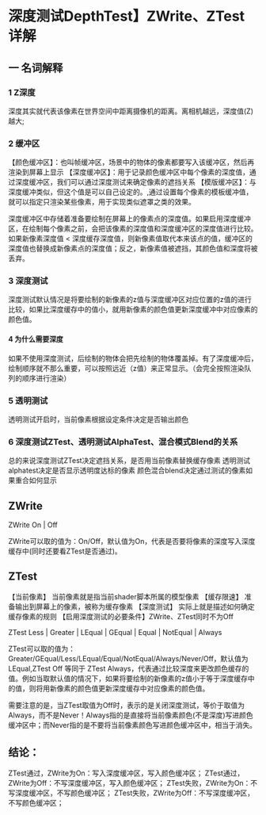 # 深度测试DepthTest】ZWrite、ZTest详解 

## 一 名词解释

### 1 Z深度

深度其实就代表该像素在世界空间中距离摄像机的距离。离相机越远，深度值(Z)越大;

### 2 缓冲区

【颜色缓冲区】：也叫帧缓冲区，场景中的物体的像素都要写入该缓冲区，然后再渲染到屏幕上显示
【深度缓冲区】：用于记录颜色缓冲区中每个像素的深度值，通过深度缓冲区，我们可以通过深度测试来确定像素的遮挡关系
【模版缓冲区】：与深度缓冲类似，但这个值是可以自己设定的。,通过设置每个像素的模板缓冲值，就可以指定只渲染某些像素，用于实现类似遮罩之类的效果。

深度缓冲区中存储着准备要绘制在屏幕上的像素点的深度值。如果启用深度缓冲区，在绘制每个像素之前，会把该像素的深度值和深度缓冲区的深度值进行比较。如果新像素深度值 < 深度缓存深度值，则新像素值取代本来该点的值，缓冲区的深度值也替换成新像素点的深度值；反之，新像素值被遮挡，其颜色值和深度将被丢弃。

### 3 深度测试

深度测试默认情况是将要绘制的新像素的z值与深度缓冲区对应位置的z值的进行比较，如果比深度缓存中的值小，就用新像素的颜色值更新深度缓冲中对应像素的颜色值。

#### 4 为什么需要深度

如果不使用深度测试，后绘制的物体会把先绘制的物体覆盖掉。有了深度缓冲后，绘制顺序就不那么重要，可以按照远近（z值）来正常显示。（会完全按照渲染队列的顺序进行渲染）

### 5 透明测试

透明测试开启时，当前像素根据设定条件决定是否输出颜色

### 6 深度测试ZTest、透明测试AlphaTest、混合模式Blend的关系

总的来说深度测试ZTest决定遮挡关系，是否用当前像素替换缓存像素
透明测试alphatest决定是否显示透明度达标的像素
颜色混合blend决定通过测试的像素如果重合如何显示

## ZWrite

ZWrite On | Off

ZWrite可以取的值为：On/Off，默认值为On，代表是否要将像素的深度写入深度缓存中(同时还要看ZTest是否通过)。

## ZTest

【当前像素】 当前像素就是指当前shader脚本所属的模型像素
【缓存限速】 准备输出到屏幕上的像素，被称为缓存像素
【深度测试】 实际上就是描述如何确定缓存像素的规则
【启用深度测试的必要条件】ZWrite、ZTest同时不为Off

ZTest Less | Greater | LEqual | GEqual | Equal | NotEqual | Always

ZTest可以取的值为：Greater/GEqual/Less/LEqual/Equal/NotEqual/Always/Never/Off，默认值为LEqual,ZTest Off 等同于 ZTest Always，代表通过比较深度来更改颜色缓存的值。例如当取默认值的情况下，如果将要绘制的新像素的z值小于等于深度缓存中的值，则将用新像素的颜色值更新深度缓存中对应像素的颜色值。

需要注意的是，当ZTest取值为Off时，表示的是关闭深度测试，等价于取值为Always，而不是Never！Always指的是直接将当前像素颜色(不是深度)写进颜色缓冲区中；而Never指的是不要将当前像素颜色写进颜色缓冲区中，相当于消失。

## 结论：

ZTest通过，ZWrite为On：写入深度缓冲区，写入颜色缓冲区；
ZTest通过，ZWrite为Off：不写深度缓冲区，写入颜色缓冲区；
ZTest失败，ZWrite为On：不写深度缓冲区，不写颜色缓冲区；
ZTest失败，ZWrite为Off：不写深度缓冲区，不写颜色缓冲区；